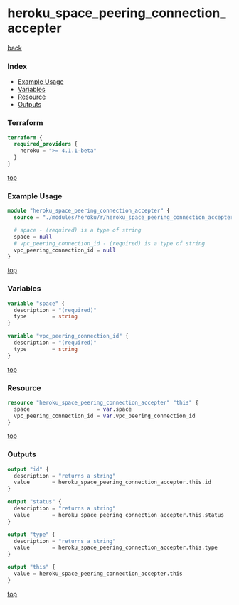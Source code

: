 # heroku_space_peering_connection_accepter

[back](../heroku.md)

### Index

- [Example Usage](#example-usage)
- [Variables](#variables)
- [Resource](#resource)
- [Outputs](#outputs)

### Terraform

```terraform
terraform {
  required_providers {
    heroku = ">= 4.1.1-beta"
  }
}
```

[top](#index)

### Example Usage

```terraform
module "heroku_space_peering_connection_accepter" {
  source = "./modules/heroku/r/heroku_space_peering_connection_accepter"

  # space - (required) is a type of string
  space = null
  # vpc_peering_connection_id - (required) is a type of string
  vpc_peering_connection_id = null
}
```

[top](#index)

### Variables

```terraform
variable "space" {
  description = "(required)"
  type        = string
}

variable "vpc_peering_connection_id" {
  description = "(required)"
  type        = string
}
```

[top](#index)

### Resource

```terraform
resource "heroku_space_peering_connection_accepter" "this" {
  space                     = var.space
  vpc_peering_connection_id = var.vpc_peering_connection_id
}
```

[top](#index)

### Outputs

```terraform
output "id" {
  description = "returns a string"
  value       = heroku_space_peering_connection_accepter.this.id
}

output "status" {
  description = "returns a string"
  value       = heroku_space_peering_connection_accepter.this.status
}

output "type" {
  description = "returns a string"
  value       = heroku_space_peering_connection_accepter.this.type
}

output "this" {
  value = heroku_space_peering_connection_accepter.this
}
```

[top](#index)